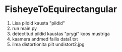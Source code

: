 # FisheyeToEquirectangular

1. Lisa pildid kausta "pildid"
2. run main.py
3. detectitud pildid kaustas "prygi" koos mustriga 
4. kaamera andmed failis data1.txt
5. ilma distortionita pilt undistort2.jpg
